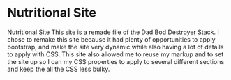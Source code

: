 # Nutritional Site
Nutritional Site
This site is a remade file of the Dad Bod Destroyer Stack. I chose to remake this site because it had plenty of opportunities to apply bootstrap,
and make the site very dynamic while also having a lot of details to apply with CSS.
This site also allowed me to reuse my markup and to set the site up so I can my CSS properties to apply to several different sections
and keep the all the CSS less bulky.



